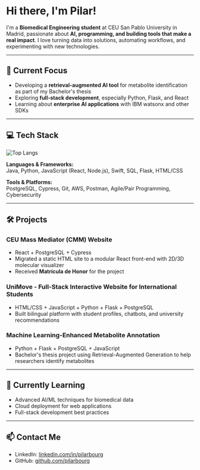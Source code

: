 # Hi there, I'm Pilar!

I'm a **Biomedical Engineering student** at CEU San Pablo University in Madrid, passionate about **AI, programming, and building tools that make a real impact**.  I love turning data into solutions, automating workflows, and experimenting with new technologies. 

---

## 🔭 Current Focus
- Developing a **retrieval-augmented AI tool** for metabolite identification as part of my Bachelor's thesis  
- Exploring **full-stack development**, especially Python, Flask, and React  
- Learning about **enterprise AI applications** with IBM watsonx and other SDKs  

---

## 💻 Tech Stack
![Top Langs](https://github-readme-stats.vercel.app/api/top-langs/?username=pilarbourg&layout=compact&theme=radical)

**Languages & Frameworks:**  
Java, Python, JavaScript (React, Node.js), Swift, SQL, Flask, HTML/CSS  

**Tools & Platforms:**  
PostgreSQL, Cypress, Git, AWS, Postman, Agile/Pair Programming, Cybersecurity  

---

## 🛠️ Projects
### CEU Mass Mediator (CMM) Website
- React + PostgreSQL + Cypress  
- Migrated a static HTML site to a modular React front-end with 2D/3D molecular visualizer  
- Received **Matrícula de Honor** for the project

### UniMove - Full-Stack Interactive Website for International Students
- HTML/CSS + JavaScript + Python + Flask + PostgreSQL  
- Built bilingual platform with student profiles, chatbots, and university recommendations  

### Machine Learning-Enhanced Metabolite Annotation
- Python + Flask + PostgreSQL + JavaScript  
- Bachelor's thesis project using Retrieval-Augmented Generation to help researchers identify metabolites  

---

## 🌱 Currently Learning
- Advanced AI/ML techniques for biomedical data  
- Cloud deployment for web applications  
- Full-stack development best practices  

---

## 📫 Contact Me
- LinkedIn: [linkedin.com/in/pilarbourg](https://www.linkedin.com/in/pilarbourg/)  
- GitHub: [github.com/pilarbourg](https://github.com/pilarbourg)  

